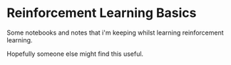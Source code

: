 # Reinforcement Learning Basics

Some notebooks and notes that i'm keeping whilst learning reinforcement 
learning. 

Hopefully someone else might find this useful.